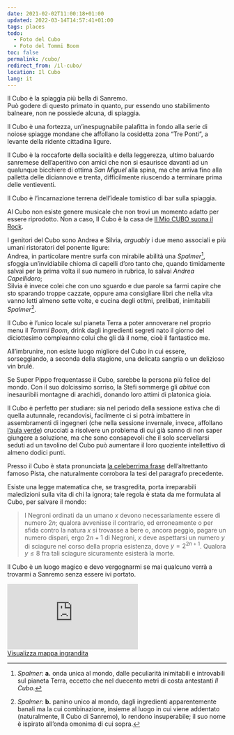 ```yaml
---
date: 2021-02-02T11:00:18+01:00
updated: 2022-03-14T14:57:41+01:00
tags: places
todo:
  - Foto del Cubo
  - Foto del Tommi Boom
toc: false
permalink: /cubo/
redirect_from: /il-cubo/
location: Il Cubo
lang: it
---
```

Il Cubo è la spiaggia più bella di Sanremo.  
Può godere di questo primato in quanto, pur essendo uno stabilimento balneare, non ne possiede alcuna, di spiaggia.

Il Cubo è una fortezza, un’inespugnabile palafitta in fondo alla serie di noiose spiagge mondane che affollano la cosidetta zona “Tre Ponti”, a levante della ridente cittadina ligure.

Il Cubo è la roccaforte della socialità e della leggerezza, ultimo baluardo sanremese dell’aperitivo con amici che non si esaurisce davanti ad un qualunque bicchiere di ottima *San Miguel* alla spina, ma che arriva fino alla palletta delle diciannove e trenta, difficilmente riuscendo a terminare prima delle ventieventi.

Il Cubo è l’incarnazione terrena dell’ideale tomistico di bar sulla spiaggia.

Al Cubo non esiste genere musicale che non trovi un momento adatto per essere riprodotto. Non a caso, Il Cubo è la casa de [Il Mio CUBO suona il Rock](/tutto#concertini '“Concertini” in Tutto').

I genitori del Cubo sono Andrea e Silvia, <em lang='en'>arguably</em> i due meno associali e più umani ristoratori del ponente ligure:  
Andrea, in particolare mentre surfa con mirabile abilità una <cite>Spalmer</cite>[^1], sfoggia un’invidiabile chioma di capelli d’oro tanto che, quando timidamente salvai per la prima volta il suo numero in rubrica, lo salvai *Andrea Capellidoro*;  
Silvia è invece colei che con uno sguardo e due parole sa farmi capire che sto sparando troppe cazzate, oppure ama consigliare libri che nella vita vanno letti almeno sette volte, e cucina degli otitmi, prelibati, inimitabili <cite>Spalmer</cite>[^2].

Il Cubo è l’unico locale sul pianeta Terra a poter annoverare nel proprio menu il <cite>Tommi Boom</cite>, drink dagli ingredienti segreti nato il giorno del diciottesimo compleanno colui che gli dà il nome, cioè il fantastico me.

All’imbrunire, non esiste luogo migliore del Cubo in cui essere, sorseggiando, a seconda della stagione, una delicata sangria o un delizioso vin brulé.

Se Super Pippo frequentasse il Cubo, sarebbe la persona più felice del mondo. Con il suo dolcissimo sorriso, la Stefi sommerge gli *abitué* con inesauribili montagne di arachidi, donando loro attimi di platonica gioia.

Il Cubo è perfetto per studiare: sia nel periodo della sessione estiva che di quella autunnale, recandovisi, facilmente ci si potrà imbattere in assembramenti di ingegneri (che nella sessione invernale, invece, affollano [l’aula verde](/avanguardia 'L’Avanguardia')) crucciati a risolvere un problema di cui già sanno di non saper giungere a soluzione, ma che sono consapevoli che il solo scervellarsi seduti ad un tavolino del Cubo può aumentare il loro quoziente intellettivo di almeno dodici punti.

Presso il Cubo è stata pronunciata [la celeberrima frase](/quotes#pista-studiare-sopravvalutato) dell’altrettanto famoso Pista, che naturalmente corrobora la tesi del paragrafo precedente.

Esiste una legge matematica che, se trasgredita, porta irreparabili maledizioni sulla vita di chi la ignora; tale regola è stata da me formulata al Cubo, per salvare il mondo:

> I Negroni ordinati da un umano $x$ devono necessariamente essere di numero $2n$; qualora avvenisse il contrario, ed erroneamente o per sfida contro la natura $x$ si trovasse a bere o, ancora peggio, pagare un numero dispari, ergo $2n+1$ di Negroni, $x$ deve aspettarsi un numero $y$ di sciagure nel corso della propria esistenza, dove $y = 2^{2n+1}$. Qualora $y \le 8$ fra tali sciagure sicuramente esisterà la morte.

Il Cubo è un luogo magico e devo vergognarmi se mai qualcuno verrà a trovarmi a Sanremo senza essere ivi portato.

<div class='embed-container'>
	<iframe class='light' frameborder='0' scrolling='no' marginheight='0' marginwidth='0' src='https://www.openstreetmap.org/export/embed.html?bbox=7.81429946422577%2C43.821239081625386%2C7.81655251979828%2C43.82272918510757&amp;layer=mapnik&amp;marker=43.82198330001541%2C7.815425799999957'></iframe>
</div>
<a href='https://www.openstreetmap.org/?mlat=43.82198&amp;mlon=7.81543#map=19/43.82198/7.81543'>Visualizza mappa ingrandita</a>

[^1]: <cite>Spalmer</cite>: **a.** onda unica al mondo, dalle peculiarità inimitabili e introvabili sul pianeta Terra, eccetto che nel duecento metri di costa antestanti *Il Cubo*.
[^2]: <cite>Spalmer</cite>: **b.** panino unico al mondo, dagli ingredienti apparentemente banali ma la cui combinazione, insieme al luogo in cui viene addentato (naturalmente, Il Cubo di Sanremo), lo rendono insuperabile; il suo nome è ispirato all’onda omonima di cui sopra.
